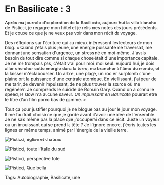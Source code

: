 # En Basilicate : 3

Après ma journée d'exploration de la Basilicate, aujourd'hui la ville blanche de Pisticci, je regagne mon hôtel et je relis mes notes des jours précédents. Et je coupe ce que je ne veux pas voir dans mon récit de voyage.

Des réflexions sur l'écriture qui au mieux intéressent les lecteurs de mon blog. « Quand j'étais plus jeune, une énergie puissante me traversait, me donnant une sensation d'urgence, un stress né en moi-même. J'avais besoin de tout dire comme si chaque chose était d'une importance capitale. Je ne me trompais pas, c'était vrai pour moi, moi seul. Aujourd'hui, je dois aller chercher cette énergie dans la terre, me brancher à l'âme du monde, et la laisser m'éclabousser. Un arbre, une plage, un roc en surplomb d'une plaine ont la puissance d'une centrale atomique. En vieillissant, j'ai peur de me tarir, de devenir impuissant, de ne plus trouver la source où me régénérer. Je comprends le suicide de Romain Gary. Quand on a connu le speed, le slow n'a aucune saveur. *Un impuissant en Basilicate* pourrait être le titre d'un film porno bas de gamme. »

Tout ça pour justifier pourquoi je ne blogue pas au jour le jour mon voyage. Il me faudrait choisir ce que je garde avant d'avoir une idée de l'ensemble. Je ne sais même pas la place que j'occuperai dans ce récit. Juste un voyeur ou un impuissant qui se prend la tête ? Je l'ignore encore, j'écris toutes les lignes en même temps, animé par l'énergie de la vieille terre.

![Pisticci, église et chateau](http://blog.tcrouzet.comhttps://tcrouzet.com/images_tc/2013/12/pisticci.jpg)

![Pisticci, toute l'Italie du sud](http://blog.tcrouzet.comhttps://tcrouzet.com/images_tc/2013/12/pisticci1.jpg)

![Pisticci, perspective fole](http://blog.tcrouzet.comhttps://tcrouzet.com/images_tc/2013/12/pisticci2.jpg)

![Pisticci, Que bella](http://blog.tcrouzet.comhttps://tcrouzet.com/images_tc/2013/12/pisticci3.jpg)



Tags: Autobiographie, Basilicate, une
